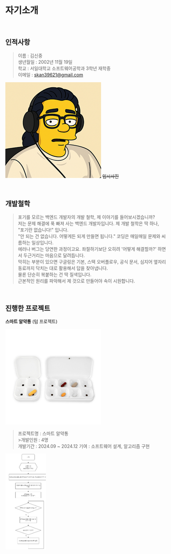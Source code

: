 # 자기소개 
<br />

## 인적사항

> 이름 : 김신중         
 생년월일 : 2002년 11월 19일            
 학교 : 서일대학교 소프트웨어공학과 3학년 재학중            
 이메일 : skan39621@gmail.com

<img src="../images/Int/me.png" height="300px" /> ~~임시사진~~

<br />

## 개발철학

> 포기를 모르는 백엔드 개발자의 개발 철학, 제 이야기를 들어보시겠습니까?            
저는 문제 해결에 푹 빠져 사는 백엔드 개발자입니다. 제 개발 철학은 딱 하나, "포기란 없습니다!" 입니다.       
"안 되는 건 없습니다. 어떻게든 되게 만들면 됩니다." 코딩은 매일매일 문제와 씨름하는 일상입니다.         
에러나 버그는 당연한 과정이고요. 좌절하기보단 오히려 '어떻게 해결할까?' 하면서 두근거리는 마음으로 달려듭니다.      
막히는 부분이 있으면 구글링은 기본, 스택 오버플로우, 공식 문서, 심지어 옆자리 동료까지 닥치는 대로 활용해서 답을 찾아냅니다.        
물론 단순히 복붙하는 건 딱 질색입니다.          
근본적인 원리를 파악해서 제 것으로 만들어야 속이 시원합니다.        

<br />

## 진행한 프로젝트

**스마트 알약통** (텀 프로젝트)

<img src="../images/Int/smart.png" height="300px" />

> 프로젝트명 : 스마트 알약통    
    >개발인원 : 4명     
     개발기간 : 2024.09 ~ 2024.12
     기여 : 소프트웨어 설계, 알고리즘 구현

<img src="../images/Int/algorithm.png" height="300px" />

<br />


